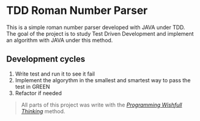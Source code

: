 # TDD Roman Number Parser
This is a simple roman number parser developed with JAVA under TDD.  
The goal of the project is to study Test Driven Development and implement an algorithm with JAVA under this method. 


## Development cycles
1. Write test and run it to see it fail
2. Implement the algorythm in the smallest and smartest way to pass the test in GREEN
3. Refactor if needed
> All parts of this project was write with the [*Programming Wishfull Thinking*](https://wiki.c2.com/?WishfulThinking) method.

